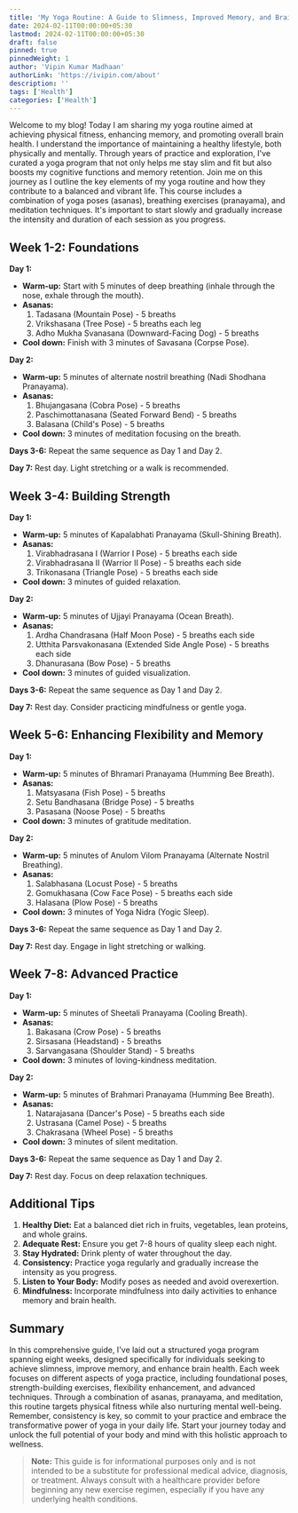 ```yaml
---
title: 'My Yoga Routine: A Guide to Slimness, Improved Memory, and Brain Health'
date: 2024-02-11T00:00:00+05:30
lastmod: 2024-02-11T00:00:00+05:30
draft: false
pinned: true
pinnedWeight: 1
author: 'Vipin Kumar Madhaan'
authorLink: 'https://ivipin.com/about'
description: '' 
tags: ['Health']
categories: ['Health']
---
```


Welcome to my blog! Today I am sharing my yoga routine aimed at achieving physical fitness, enhancing memory, and promoting overall brain health. I understand the importance of maintaining a healthy lifestyle, both physically and mentally. Through years of practice and exploration, I've curated a yoga program that not only helps me stay slim and fit but also boosts my cognitive functions and memory retention. Join me on this journey as I outline the key elements of my yoga routine and how they contribute to a balanced and vibrant life.
This course includes a combination of yoga poses (asanas), breathing exercises (pranayama), and meditation techniques. It's important to start slowly and gradually increase the intensity and duration of each session as you progress.

## Week 1-2: Foundations

**Day 1:**
- **Warm-up:** Start with 5 minutes of deep breathing (inhale through the nose, exhale through the mouth).
- **Asanas:** 
  1. Tadasana (Mountain Pose) - 5 breaths
  2. Vrikshasana (Tree Pose) - 5 breaths each leg
  3. Adho Mukha Svanasana (Downward-Facing Dog) - 5 breaths
- **Cool down:** Finish with 3 minutes of Savasana (Corpse Pose).

**Day 2:**
- **Warm-up:** 5 minutes of alternate nostril breathing (Nadi Shodhana Pranayama).
- **Asanas:**
  1. Bhujangasana (Cobra Pose) - 5 breaths
  2. Paschimottanasana (Seated Forward Bend) - 5 breaths
  3. Balasana (Child's Pose) - 5 breaths
- **Cool down:** 3 minutes of meditation focusing on the breath.

**Days 3-6:** Repeat the same sequence as Day 1 and Day 2.

**Day 7:** Rest day. Light stretching or a walk is recommended.

## Week 3-4: Building Strength

**Day 1:**
- **Warm-up:** 5 minutes of Kapalabhati Pranayama (Skull-Shining Breath).
- **Asanas:**
  1. Virabhadrasana I (Warrior I Pose) - 5 breaths each side
  2. Virabhadrasana II (Warrior II Pose) - 5 breaths each side
  3. Trikonasana (Triangle Pose) - 5 breaths each side
- **Cool down:** 3 minutes of guided relaxation.

**Day 2:**
- **Warm-up:** 5 minutes of Ujjayi Pranayama (Ocean Breath).
- **Asanas:**
  1. Ardha Chandrasana (Half Moon Pose) - 5 breaths each side
  2. Utthita Parsvakonasana (Extended Side Angle Pose) - 5 breaths each side
  3. Dhanurasana (Bow Pose) - 5 breaths
- **Cool down:** 3 minutes of guided visualization.

**Days 3-6:** Repeat the same sequence as Day 1 and Day 2.

**Day 7:** Rest day. Consider practicing mindfulness or gentle yoga.

## Week 5-6: Enhancing Flexibility and Memory

**Day 1:**
- **Warm-up:** 5 minutes of Bhramari Pranayama (Humming Bee Breath).
- **Asanas:**
  1. Matsyasana (Fish Pose) - 5 breaths
  2. Setu Bandhasana (Bridge Pose) - 5 breaths
  3. Pasasana (Noose Pose) - 5 breaths
- **Cool down:** 3 minutes of gratitude meditation.

**Day 2:**
- **Warm-up:** 5 minutes of Anulom Vilom Pranayama (Alternate Nostril Breathing).
- **Asanas:**
  1. Salabhasana (Locust Pose) - 5 breaths
  2. Gomukhasana (Cow Face Pose) - 5 breaths each side
  3. Halasana (Plow Pose) - 5 breaths
- **Cool down:** 3 minutes of Yoga Nidra (Yogic Sleep).

**Days 3-6:** Repeat the same sequence as Day 1 and Day 2.

**Day 7:** Rest day. Engage in light stretching or walking.

## Week 7-8: Advanced Practice

**Day 1:**
- **Warm-up:** 5 minutes of Sheetali Pranayama (Cooling Breath).
- **Asanas:**
  1. Bakasana (Crow Pose) - 5 breaths
  2. Sirsasana (Headstand) - 5 breaths
  3. Sarvangasana (Shoulder Stand) - 5 breaths
- **Cool down:** 3 minutes of loving-kindness meditation.

**Day 2:**
- **Warm-up:** 5 minutes of Brahmari Pranayama (Humming Bee Breath).
- **Asanas:**
  1. Natarajasana (Dancer's Pose) - 5 breaths each side
  2. Ustrasana (Camel Pose) - 5 breaths
  3. Chakrasana (Wheel Pose) - 5 breaths
- **Cool down:** 3 minutes of silent meditation.

**Days 3-6:** Repeat the same sequence as Day 1 and Day 2.

**Day 7:** Rest day. Focus on deep relaxation techniques.

## Additional Tips
1. **Healthy Diet:** Eat a balanced diet rich in fruits, vegetables, lean proteins, and whole grains.
2. **Adequate Rest:** Ensure you get 7-8 hours of quality sleep each night.
3. **Stay Hydrated:** Drink plenty of water throughout the day.
4. **Consistency:** Practice yoga regularly and gradually increase the intensity as you progress.
5. **Listen to Your Body:** Modify poses as needed and avoid overexertion.
6. **Mindfulness:** Incorporate mindfulness into daily activities to enhance memory and brain health.

## Summary
In this comprehensive guide, I've laid out a structured yoga program spanning eight weeks, designed specifically for individuals seeking to achieve slimness, improve memory, and enhance brain health. Each week focuses on different aspects of yoga practice, including foundational poses, strength-building exercises, flexibility enhancement, and advanced techniques. Through a combination of asanas, pranayama, and meditation, this routine targets physical fitness while also nurturing mental well-being. Remember, consistency is key, so commit to your practice and embrace the transformative power of yoga in your daily life. Start your journey today and unlock the full potential of your body and mind with this holistic approach to wellness.

> **Note:** This guide is for informational purposes only and is not intended to be a substitute for professional medical advice, diagnosis, or treatment. Always consult with a healthcare provider before beginning any new exercise regimen, especially if you have any underlying health conditions.